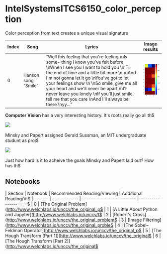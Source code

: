 # IntelSystemsITCS6150_color_perception

Color perception from text creates a unique visual signature 

| Index |   Song    | Lyrics | Image results |
| ------- | ------------- | ---------- | --------------------------- |
| 0       |  Hanson song “Smile” | “Well this feeling that you're feeling \nIs some- thing I know you've felt before \nWhen I see you I want to hold you \n'Til the end of time and a little bit more \n \nAnd I'm not gonna let it go \nYou've got to let your feelings show \n \nSo smile, give me all your heart and we'll never be apart \nI'll never leave you lonely \nIf you'll just smile, tell me that you care \nAnd I'll always be there \nyy...” |![Smile](results/Screen%20Shot%202018-12-09%20at%2010.23.57%20PM.png)|

**Computer Vision** has a very interesting history. It's roots really go all th$

![](graphics/summer_project_abstract-01.png)


Minsky and Papert assigned Gerald Sussman, an MIT undergraduate studunt as proj$

![](graphics/summer_project_goals-01.png)

Just how hard is it to acheive the goals Minsky and Papert laid out? How has th$


## Notebooks

| Section |   Notebook    | Recommended Reading/Viewing | Additional Reading/Vi$
| ------- | ------------- | --------------------------- | ---------------------$
| 0       | [The Original Problem](http://www.welchlabs.io/unccv/the_original_p$
| 1       | [A Little About Python and Jupyter](http://www.welchlabs.io/unccv/t$
| 2       | [Robert's Cross](http://www.welchlabs.io/unccv/the_original_problem$
| 3       | [Image Filtering](http://www.welchlabs.io/unccv/the_original_proble$
| 4 | [The Sobel–Feldman Operator](http://www.welchlabs.io/unccv/the_original_p$
| 5 | [The Hough Transform [Part 1]](http://www.welchlabs.io/unccv/the_original$
| 6 | [The Hough Transform [Part 2]](http://www.welchlabs.io/unccv/the_original$


